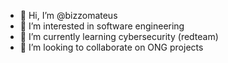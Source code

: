 - 👋 Hi, I’m @bizzomateus
- 👀 I’m interested in software engineering
- 🌱 I’m currently learning cybersecurity (redteam)
- 💞️ I’m looking to collaborate on ONG projects

<!---
bizzomateus/bizzomateus is a ✨ special ✨ repository because its `README.md` (this file) appears on your GitHub profile.
You can click the Preview link to take a look at your changes.
--->
